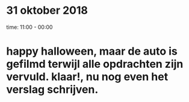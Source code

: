# 31 oktober 2018
time: 11:00 - 00:00

# happy halloween, maar de auto is gefilmd terwijl alle opdrachten zijn vervuld. klaar!, nu nog even het verslag schrijven.
